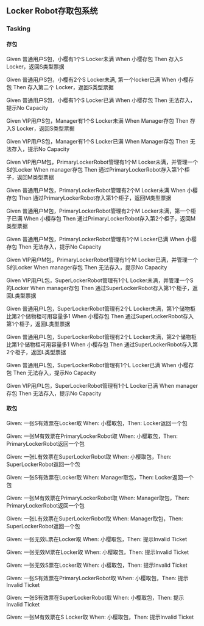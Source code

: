 ## Locker Robot存取包系统
### Tasking
#### 存包
Given 普通用户S包，小樱有1个S Locker未满
When 小樱存包
Then 存入S Locker，返回S类型票据

Given 普通用户S包，小樱有2个S Locker未满, 第一个locker已满
When 小樱存包
Then 存入第二个 Locker，返回S类型票据

Given 普通用户S包，小樱有1个S Locker已满
When 小樱存包
Then 无法存入，提示No Capacity

Given VIP用户S包，Manager有1个S Locker未满
When Manager存包
Then 存入S Locker，返回S类型票据

Given VIP用户S包，Manager有1个S Locker已满
When Manager存包
Then 无法存入，提示No Capacity

Given VIP用户M包，PrimaryLockerRobot管理有1个M Locker未满，并管理一个S的Locker
When manager存包
Then 通过PrimaryLockerRobot存入第1个柜子，返回M类型票据

Given 普通用户M包，PrimaryLockerRobot管理有2个M Locker未满
When 小樱存包
Then 通过PrimaryLockerRobot存入第1个柜子，返回M类型票据

Given 普通用户M包，PrimaryLockerRobot管理有2个M Locker未满，第一个柜子已满
When 小樱存包
Then 通过PrimaryLockerRobot存入第2个柜子，返回M类型票据

Given 普通用户M包，PrimaryLockerRobot管理有1个M Locker已满
When 小樱存包
Then 无法存入，提示No Capacity

Given VIP用户M包，PrimaryLockerRobot管理有1个M Locker已满，并管理一个S的Locker
When manager存包
Then 无法存入，提示No Capacity

Given VIP用户L包，SuperLockerRobot管理有1个L Locker未满，并管理一个S的Locker
When manager存包
Then 通过SuperLockerRobot存入第1个柜子，返回L类型票据

Given 普通用户L包，SuperLockerRobot管理有2个L Locker未满，第1个储物柜比第2个储物柜可用容量多1
When 小樱存包
Then 通过SuperLockerRobot存入第1个柜子，返回L类型票据

Given 普通用户L包，SuperLockerRobot管理有2个L Locker未满，第2个储物柜比第1个储物柜可用容量多1
When 小樱存包
Then 通过SuperLockerRobot存入第2个柜子，返回L类型票据

Given 普通用户L包，SuperLockerRobot管理有1个L Locker已满
When 小樱存包
Then 无法存入，提示No Capacity

Given VIP用户L包，SuperLockerRobot管理有1个L Locker已满
When manager存包
Then 无法存入，提示No Capacity

#### 取包
Given: 一张S有效票在Locker取 When: 小樱取包，Then: Locker返回一个包

Given: 一张M有效票在PrimaryLockerRobot取 When: 小樱取包，Then: PrimaryLockerRobot返回一个包

Given: 一张L有效票在SuperLockerRobot取 When: 小樱取包，Then: SuperLockerRobot返回一个包


Given: 一张S有效票在Locker取 When: Manager取包，Then: Locker返回一个包

Given: 一张M有效票在PrimaryLockerRobot取 When: Manager取包，Then: PrimaryLockerRobot返回一个包

Given: 一张L有效票在SuperLockerRobot取 When: Manager取包，Then: SuperLockerRobot返回一个包


Given: 一张无效L票在Locker取 When: 小樱取包，Then: 提示Invalid Ticket

Given: 一张无效M票在Locker取 When: 小樱取包，Then: 提示Invalid Ticket

Given: 一张无效S票在Locker取 When: 小樱取包，Then: 提示Invalid Ticket

Given: 一张S有效票在PrimaryLockerRobot取 When: 小樱取包，Then: 提示Invalid Ticket

Given: 一张S有效票在SuperLockerRobot取 When: 小樱取包，Then: 提示Invalid Ticket

Given: 一张M有效票在S Locker取 When: 小樱取包，Then: 提示Invalid Ticket